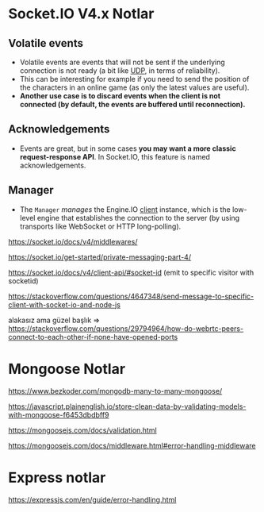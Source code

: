 # Socket.IO V4.x Notlar

## Volatile events
- Volatile events are events that will not be sent if the underlying connection is not ready (a bit like [UDP](https://fr.wikipedia.org/wiki/User_Datagram_Protocol), in terms of reliability).
- This can be interesting for example if you need to send the position of the characters in an online game (as only the latest values are useful).
- **Another use case is to discard events when the client is not connected (by default, the events are buffered until reconnection).**

## Acknowledgements
- Events are great, but in some cases **you may want a more classic request-response API**. In Socket.IO, this feature is named acknowledgements.

## Manager
- The `Manager`  _manages_ the Engine.IO [client](https://github.com/socketio/engine.io-client/) instance, which is the low-level engine that establishes the connection to the server (by using transports like WebSocket or HTTP long-polling).

https://socket.io/docs/v4/middlewares/

https://socket.io/get-started/private-messaging-part-4/

https://socket.io/docs/v4/client-api/#socket-id (emit to specific visitor with socketid)

https://stackoverflow.com/questions/4647348/send-message-to-specific-client-with-socket-io-and-node-js

alakasız ama güzel başlık => https://stackoverflow.com/questions/29794964/how-do-webrtc-peers-connect-to-each-other-if-none-have-opened-ports

# Mongoose Notlar
https://www.bezkoder.com/mongodb-many-to-many-mongoose/

https://javascript.plainenglish.io/store-clean-data-by-validating-models-with-mongoose-f6453dbdbff9

https://mongoosejs.com/docs/validation.html

https://mongoosejs.com/docs/middleware.html#error-handling-middleware

# Express notlar

https://expressjs.com/en/guide/error-handling.html

